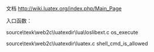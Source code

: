 文档
http://wiki.luatex.org/index.php/Main_Page



入口函数：


source\texk\web2c\luatexdir\lua\loslibext.c     os_execute

source\texk\web2c\luatexdir\luatex.c            shell_cmd_is_allowed
